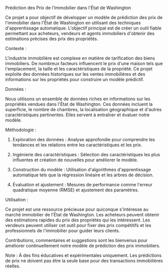 Prédiction des Prix de l'Immobilier dans l'État de Washington

Ce projet a pour objectif de développer un modèle de prédiction des prix de l'immobilier dans l'État de Washington en utilisant des techniques d'apprentissage automatique. L'objectif principal est de créer un outil fiable permettant aux acheteurs, vendeurs et agents immobiliers d'obtenir des estimations précises des prix des propriétés.

Contexte :

L'industrie immobilière est complexe en matière de tarification des biens immobiliers. De nombreux facteurs influencent le prix d'une maison tels que l'emplacement, la taille et les caractéristiques de la propriété. Ce projet exploite des données historiques sur les ventes immobilières et des informations sur les propriétés pour construire un modèle prédictif.

Données :

Nous utilisons un ensemble de données riches en informations sur les propriétés vendues dans l'État de Washington. Ces données incluent la superficie, le nombre de chambres, la localisation géographique et d'autres caractéristiques pertinentes. Elles servent à entraîner et évaluer notre modèle.

Méthodologie :

1. Exploration des données : Analyse approfondie pour comprendre les tendances et les relations entre les caractéristiques et les prix.

2. Ingénierie des caractéristiques : Sélection des caractéristiques les plus influentes et création de nouvelles pour améliorer le modèle.

3. Construction du modèle : Utilisation d'algorithmes d'apprentissage automatique tels que la régression linéaire et les arbres de décision.

4. Évaluation et ajustement : Mesures de performance comme l'erreur quadratique moyenne (RMSE) et ajustement des paramètres.

Utilisation :

Ce projet est une ressource précieuse pour quiconque s'intéresse au marché immobilier de l'État de Washington. Les acheteurs peuvent obtenir des estimations rapides du prix des propriétés qui les intéressent. Les vendeurs peuvent utiliser cet outil pour fixer des prix compétitifs et les professionnels de l'immobilier pour guider leurs clients.

Contributions, commentaires et suggestions sont les bienvenus pour améliorer continuellement notre modèle de prédiction des prix immobiliers.

Note : À des fins éducatives et expérimentales uniquement. Les prédictions de prix ne doivent pas être la seule base pour des transactions immobilières réelles.
